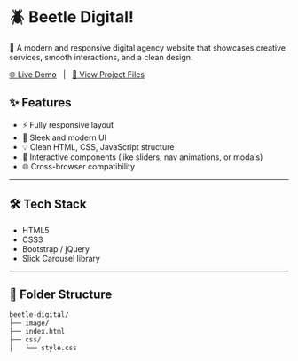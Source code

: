 # 🪲 Beetle Digital!

🚀 A modern and responsive digital agency website that showcases creative services, smooth interactions, and a clean design.

[🌐 Live Demo](https://akki-shirke.github.io/Digital-Beetle/) &nbsp; | &nbsp; [📂 View Project Files](https://github.com/Akki-shirke/Digital-Beetle.git)



## ✨ Features

- ⚡ Fully responsive layout
- 🎨 Sleek and modern UI
- 💡 Clean HTML, CSS, JavaScript structure
- 🎯 Interactive components (like sliders, nav animations, or modals)
- 🌐 Cross-browser compatibility

---

## 🛠️ Tech Stack

- HTML5
- CSS3
- Bootstrap / jQuery
- Slick Carousel library

---

## 📁 Folder Structure

```bash
beetle-digital/
├── image/
├── index.html
├── css/
│   └── style.css

   
